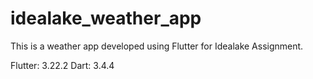 # idealake_weather_app

This is a weather app developed using Flutter for Idealake Assignment.

Flutter: 3.22.2
Dart: 3.4.4
